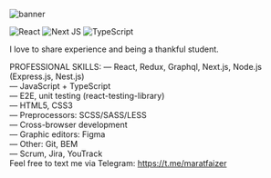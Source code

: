 ![banner](https://user-images.githubusercontent.com/77800640/221012009-6a5c51f7-b39a-4926-9ea2-d769f44ae908.jpeg)

![React](https://img.shields.io/badge/react-%2320232a.svg?style=for-the-badge&logo=react&logoColor=%2361DAFB) ![Next JS](https://img.shields.io/badge/Next-black?style=for-the-badge&logo=next.js&logoColor=white)
![TypeScript](https://img.shields.io/badge/typescript-%23007ACC.svg?style=for-the-badge&logo=typescript&logoColor=white)

I love to share experience and being a thankful student.

PROFESSIONAL SKILLS:
— React, Redux, Graphql, Next.js, Node.js (Express.js, Nest.js)\
— JavaScript + TypeScript\
— E2E, unit testing (react-testing-library)\
— HTML5, CSS3\
— Preprocessors: SCSS/SASS/LESS\
— Cross-browser development\
— Graphic editors: Figma\
— Other: Git, BEM\
— Scrum, Jira, YouTrack\
Feel free to text me via Telegram: https://t.me/maratfaizer
